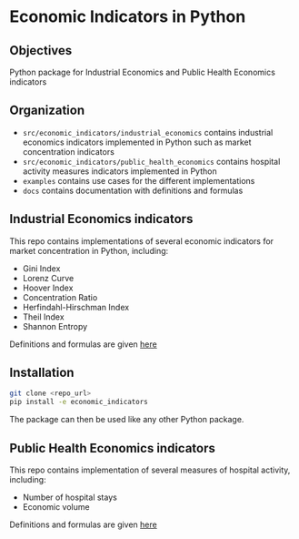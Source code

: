 # Economic Indicators in Python

## Objectives

Python package for Industrial Economics and Public Health Economics indicators

## Organization

- `src/economic_indicators/industrial_economics` contains industrial economics indicators implemented in Python such as market concentration indicators
- `src/economic_indicators/public_health_economics` contains hospital activity measures indicators implemented in Python
- `examples` contains use cases for the different implementations
- `docs` contains documentation with definitions and formulas

## Industrial Economics indicators

This repo contains implementations of several economic indicators for market concentration in Python, including:
- Gini Index
- Lorenz Curve
- Hoover Index
- Concentration Ratio
- Herfindahl-Hirschman Index
- Theil Index
- Shannon Entropy

 Definitions and formulas are given [here](docs/INDUSTRIAL_ECONOMICS_INDICATORS.md)

 ## Installation

 ```bash
git clone <repo_url>
pip install -e economic_indicators
```

The package can then be used like any other Python package.

 ## Public Health Economics indicators

 This repo contains implementation of several measures of hospital activity, including:
 - Number of hospital stays
 - Economic volume

 Definitions and formulas are given [here](docs/PUBLIC_HEALTH_ECONOMICS_INDICATORS.md)
 
